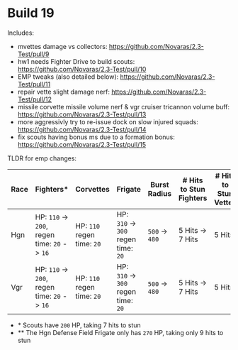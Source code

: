 # Build 19

Includes:
- mvettes damage vs collectors: https://github.com/Novaras/2.3-Test/pull/9
- hw1 needs Fighter Drive to build scouts: https://github.com/Novaras/2.3-Test/pull/10
- EMP tweaks (also detailed below): https://github.com/Novaras/2.3-Test/pull/11
- repair vette slight damage nerf: https://github.com/Novaras/2.3-Test/pull/12
- missile corvette missile volume nerf & vgr cruiser tricannon volume buff: https://github.com/Novaras/2.3-Test/pull/13
- more aggressivly try to re-issue dock on slow injured squads: https://github.com/Novaras/2.3-Test/pull/14
- fix scouts having bonus ms due to a formation bonus: https://github.com/Novaras/2.3-Test/pull/15

TLDR for emp changes:

| Race | Fighters\*                                   | Corvettes                  | Frigate                             | Burst Radius   | # Hits to Stun Fighters | # Hits to Stun Vettes | # Hits to Stun Frigates\*\* |
|------|----------------------------------------------|----------------------------|-------------------------------------|----------------|-------------------------|-----------------------|-----------------------------|
| Hgn  | HP: `110` -> `200`, regen time: `20` -> `16` | HP: `110` regen time: `20` | HP: `310` -> `300` regen time: `20` | `500` -> `480` | 5 Hits -> 7 Hits        | 5 Hits                | 11 Hits -> 10 Hits          |
| Vgr  | HP: `110` -> `200`, regen time: `20` -> `16` | HP: `110` regen time: `20` | HP: `310` -> `300` regen time: `20` | `500` -> `480` | 5 Hits -> 7 Hits        | 5 Hits                | 11 Hits -> 10 Hits          |

- \* Scouts have `200` HP, taking 7 hits to stun
- \*\* The Hgn Defense Field Frigate only has `270` HP, taking only 9 hits to stun
